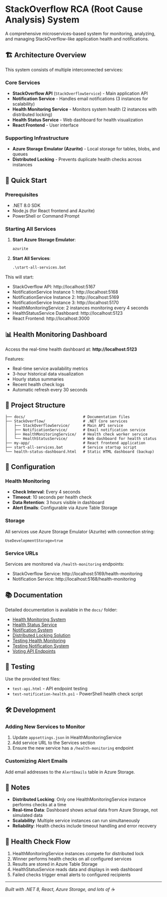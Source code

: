 # StackOverflow RCA (Root Cause Analysis) System

A comprehensive microservices-based system for monitoring, analyzing, and managing StackOverflow-like application health and notifications.

## 🏗️ Architecture Overview

This system consists of multiple interconnected services:

### Core Services
- **StackOverflow API** (`StackOverflowService`) - Main application API
- **Notification Service** - Handles email notifications (3 instances for scalability)
- **Health Monitoring Service** - Monitors system health (2 instances with distributed locking)
- **Health Status Service** - Web dashboard for health visualization
- **React Frontend** - User interface

### Supporting Infrastructure
- **Azure Storage Emulator (Azurite)** - Local storage for tables, blobs, and queues
- **Distributed Locking** - Prevents duplicate health checks across instances

## 🚀 Quick Start

### Prerequisites
- .NET 8.0 SDK
- Node.js (for React frontend and Azurite)
- PowerShell or Command Prompt

### Starting All Services

1. **Start Azure Storage Emulator**:
   ```cmd
   azurite
   ```

2. **Start All Services**:
   ```cmd
   .\start-all-services.bat
   ```

This will start:
- StackOverflow API: http://localhost:5167
- NotificationService Instance 1: http://localhost:5168
- NotificationService Instance 2: http://localhost:5169  
- NotificationService Instance 3: http://localhost:5170
- HealthMonitoringService: 2 instances monitoring every 4 seconds
- HealthStatusService Dashboard: http://localhost:5123
- React Frontend: http://localhost:3000

## 📊 Health Monitoring Dashboard

Access the real-time health dashboard at: **http://localhost:5123**

Features:
- Real-time service availability metrics
- 3-hour historical data visualization
- Hourly status summaries
- Recent health check logs
- Automatic refresh every 30 seconds

## 📁 Project Structure

```
├── docs/                          # Documentation files
├── StackOverflow/                 # .NET Core services
│   ├── StackOverflowService/      # Main API service
│   ├── NotificationService/       # Email notification service
│   ├── HealthMonitoringService/   # Health check worker service
│   └── HealthStatusService/       # Web dashboard for health status
├── my-app/                        # React frontend application
├── start-all-services.bat         # Service startup script
└── health-status-dashboard.html   # Static HTML dashboard (backup)
```

## 🔧 Configuration

### Health Monitoring
- **Check Interval**: Every 4 seconds
- **Timeout**: 10 seconds per health check
- **Data Retention**: 3 hours visible in dashboard
- **Alert Emails**: Configurable via Azure Table Storage

### Storage
All services use Azure Storage Emulator (Azurite) with connection string:
```
UseDevelopmentStorage=true
```

### Service URLs
Services are monitored via `/health-monitoring` endpoints:
- StackOverflow Service: http://localhost:5169/health-monitoring
- Notification Service: http://localhost:5168/health-monitoring

## 📚 Documentation

Detailed documentation is available in the `docs/` folder:

- [Health Monitoring System](docs/HEALTH_MONITORING_README.md)
- [Health Status Service](docs/HEALTH_STATUS_SERVICE_README.md)
- [Notification System](docs/NOTIFICATION_SYSTEM_README.md)
- [Distributed Locking Solution](docs/DISTRIBUTED_LOCK_SOLUTION.md)
- [Testing Health Monitoring](docs/TESTING_HEALTH_MONITORING.md)
- [Testing Notification System](docs/TESTING_NOTIFICATION_SYSTEM.md)
- [Voting API Endpoints](docs/VOTING_API_ENDPOINTS.md)

## 🧪 Testing

Use the provided test files:
- `test-api.html` - API endpoint testing
- `test-notification-health.ps1` - PowerShell health check script

## 🛠️ Development

### Adding New Services to Monitor
1. Update `appsettings.json` in HealthMonitoringService
2. Add service URL to the Services section
3. Ensure the new service has a `/health-monitoring` endpoint

### Customizing Alert Emails
Add email addresses to the `AlertEmails` table in Azure Storage.

## 📝 Notes

- **Distributed Locking**: Only one HealthMonitoringService instance performs checks at a time
- **Real-time Data**: Dashboard shows actual data from Azure Storage, not simulated data
- **Scalability**: Multiple service instances can run simultaneously
- **Reliability**: Health checks include timeout handling and error recovery

## 🏥 Health Check Flow

1. HealthMonitoringService instances compete for distributed lock
2. Winner performs health checks on all configured services
3. Results are stored in Azure Table Storage
4. HealthStatusService reads data and displays in web dashboard
5. Failed checks trigger email alerts to configured recipients

---

*Built with .NET 8, React, Azure Storage, and lots of ☕*
